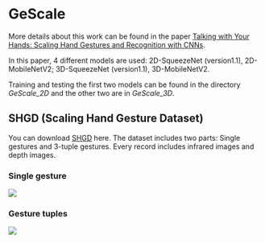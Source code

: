 # GeScale
More details about this work can be found in the paper [Talking with Your Hands: Scaling Hand Gestures and Recognition with CNNs](https://arxiv.org/pdf/1905.04225.pdf).

In this paper, 4 different models are used: 2D-SqueezeNet (version1.1), 2D-MobileNetV2; 3D-SqueezeNet (version1.1), 3D-MobileNetV2.

Training and testing the first two models can be found in the directory *GeScale_2D* and the other two are in *GeScale_3D*.


## SHGD (Scaling Hand Gesture Dataset)
You can download [SHGD](https://www.mmk.ei.tum.de/shgd/) here. The dataset includes two parts:
Single gestures and 3-tuple gestures. Every record includes infrared images and depth images. 

### Single gesture 
![](https://github.com/yaorong0921/GeScale/blob/master/example-single-gestures.gif)

### Gesture tuples
![](https://github.com/yaorong0921/GeScale/blob/master/example-3-tuple.gif)
